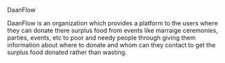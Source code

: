 DaanFlow

DaanFlow is an organization which provides a platform to the users where they can donate there surplus food from events like marraige ceremonies, parties, events, etc to poor and needy people through giving them information about where to donate and whom can they contact to get the surplus food donated rather than wasting.
